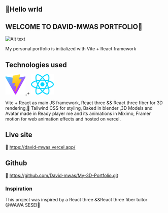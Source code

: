 ## 👋Hello wrld

## WELCOME TO DAVID-MWAS PORTFOLIO🚀

![Alt text](portfolio.png)

My personal portfolio is initialized with Vite + React framework

## Technologies used

<!-- ![Alt text](public/vite.svg) + ![Alt text](public/react.svg) -->

 <div>
       <a href="https://vitejs.dev" target="_blank">
          <img src="public/vite.svg" className="logo" alt="Vite logo" />
        </a>
        +
        <a href="https://react.dev" target="_blank">
          <img src="public/react.svg" className="logo react" alt="React logo" />
        </a>
 </div>

Vite + React as main JS framework, React three && React three fiber for 3D rendering,💅 Tailwind CSS for styling, Baked in blender ,3D Models and Avatar made in Ready player me and its animations in Miximo, Framer motion for web animation effects and hosted on vercel.

## Live site

🏹 https://david-mwas.vercel.app/

## Github

🎯 https://github.com/David-mwas/My-3D-Portfolio.git

### Inspiration

This project was inspired by a React three &&React three fiber tuitor @WAWA SESEI🐬
